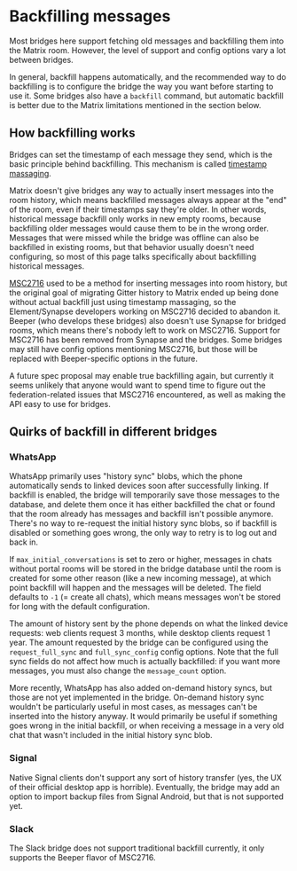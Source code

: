 # Backfilling messages
Most bridges here support fetching old messages and backfilling them into the
Matrix room. However, the level of support and config options vary a lot
between bridges.

In general, backfill happens automatically, and the recommended way to do
backfilling is to configure the bridge the way you want before starting to use
it. Some bridges also have a `backfill` command, but automatic backfill is
better due to the Matrix limitations mentioned in the section below.

## How backfilling works
Bridges can set the timestamp of each message they send, which is the basic
principle behind backfilling. This mechanism is called [timestamp massaging].

Matrix doesn't give bridges any way to actually insert messages into the room
history, which means backfilled messages always appear at the "end" of the
room, even if their timestamps say they're older. In other words, historical
message backfill only works in new empty rooms, because backfilling older
messages would cause them to be in the wrong order. Messages that were missed
while the bridge was offline can also be backfilled in existing rooms, but that
behavior usually doesn't need configuring, so most of this page talks
specifically about backfilling historical messages.

[MSC2716] used to be a method for inserting messages into room history, but the
original goal of migrating Gitter history to Matrix ended up being done without
actual backfill just using timestamp massaging, so the Element/Synapse
developers working on MSC2716 decided to abandon it. Beeper (who develops these
bridges) also doesn't use Synapse for bridged rooms, which means there's nobody
left to work on MSC2716. Support for MSC2716 has been removed from Synapse and
the bridges. Some bridges may still have config options mentioning MSC2716, but
those will be replaced with Beeper-specific options in the future.

A future spec proposal may enable true backfilling again, but currently it
seems unlikely that anyone would want to spend time to figure out the
federation-related issues that MSC2716 encountered, as well as making the API
easy to use for bridges.

[timestamp massaging]: https://spec.matrix.org/v1.8/application-service-api/#timestamp-massaging
[MSC2716]: https://github.com/matrix-org/matrix-spec-proposals/pull/2716

## Quirks of backfill in different bridges

### WhatsApp
WhatsApp primarily uses "history sync" blobs, which the phone automatically
sends to linked devices soon after successfully linking. If backfill is
enabled, the bridge will temporarily save those messages to the database, and
delete them once it has either backfilled the chat or found that the room
already has messages and backfill isn't possible anymore. There's no way to
re-request the initial history sync blobs, so if backfill is disabled or
something goes wrong, the only way to retry is to log out and back in.

If `max_initial_conversations` is set to zero or higher, messages in chats
without portal rooms will be stored in the bridge database until the room is
created for some other reason (like a new incoming message), at which point
backfill will happen and the messages will be deleted. The field defaults to
`-1` (= create all chats), which means messages won't be stored for long with
the default configuration.

The amount of history sent by the phone depends on what the linked device
requests: web clients request 3 months, while desktop clients request 1 year.
The amount requested by the bridge can be configured using the
`request_full_sync` and `full_sync_config` config options. Note that the full
sync fields do not affect how much is actually backfilled: if you want more
messages, you must also change the `message_count` option.

More recently, WhatsApp has also added on-demand history syncs, but those are
not yet implemented in the bridge. On-demand history sync wouldn't be
particularly useful in most cases, as messages can't be inserted into the
history anyway. It would primarily be useful if something goes wrong in the
initial backfill, or when receiving a message in a very old chat that wasn't
included in the initial history sync blob.

### Signal
Native Signal clients don't support any sort of history transfer (yes, the UX
of their official desktop app is horrible). Eventually, the bridge may add an
option to import backup files from Signal Android, but that is not supported
yet.

### Slack
The Slack bridge does not support traditional backfill currently, it only
supports the Beeper flavor of MSC2716.
